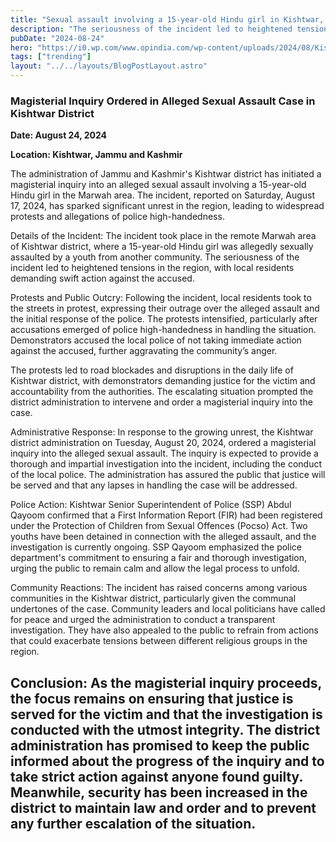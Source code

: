 ```yaml
---
title: "Sexual assault involving a 15-year-old Hindu girl in Kishtwar, Jammu and Kashmir"
description: "The seriousness of the incident led to heightened tensions in the region, with local residents demanding swift action against the accused."
pubDate: "2024-08-24"
hero: "https://i0.wp.com/www.opindia.com/wp-content/uploads/2024/08/Kishtwar-rape-case-protests.jpg?fit=696%2C392&ssl=1"
tags: ["trending"]
layout: "../../layouts/BlogPostLayout.astro"
---
```

### Magisterial Inquiry Ordered in Alleged Sexual Assault Case in Kishtwar District

**Date: August 24, 2024**

**Location: Kishtwar, Jammu and Kashmir**

The administration of Jammu and Kashmir's Kishtwar district has initiated a magisterial inquiry into an alleged sexual assault involving a 15-year-old Hindu girl in the Marwah area. The incident, reported on Saturday, August 17, 2024, has sparked significant unrest in the region, leading to widespread protests and allegations of police high-handedness.

Details of the Incident: The incident took place in the remote Marwah area of Kishtwar district, where a 15-year-old Hindu girl was allegedly sexually assaulted by a youth from another community. The seriousness of the incident led to heightened tensions in the region, with local residents demanding swift action against the accused.

Protests and Public Outcry: Following the incident, local residents took to the streets in protest, expressing their outrage over the alleged assault and the initial response of the police. The protests intensified, particularly after accusations emerged of police high-handedness in handling the situation. Demonstrators accused the local police of not taking immediate action against the accused, further aggravating the community’s anger.

The protests led to road blockades and disruptions in the daily life of Kishtwar district, with demonstrators demanding justice for the victim and accountability from the authorities. The escalating situation prompted the district administration to intervene and order a magisterial inquiry into the case.

Administrative Response: In response to the growing unrest, the Kishtwar district administration on Tuesday, August 20, 2024, ordered a magisterial inquiry into the alleged sexual assault. The inquiry is expected to provide a thorough and impartial investigation into the incident, including the conduct of the local police. The administration has assured the public that justice will be served and that any lapses in handling the case will be addressed.

Police Action: Kishtwar Senior Superintendent of Police (SSP) Abdul Qayoom confirmed that a First Information Report (FIR) had been registered under the Protection of Children from Sexual Offences (Pocso) Act. Two youths have been detained in connection with the alleged assault, and the investigation is currently ongoing. SSP Qayoom emphasized the police department's commitment to ensuring a fair and thorough investigation, urging the public to remain calm and allow the legal process to unfold.

Community Reactions: The incident has raised concerns among various communities in the Kishtwar district, particularly given the communal undertones of the case. Community leaders and local politicians have called for peace and urged the administration to conduct a transparent investigation. They have also appealed to the public to refrain from actions that could exacerbate tensions between different religious groups in the region.

Conclusion: As the magisterial inquiry proceeds, the focus remains on ensuring that justice is served for the victim and that the investigation is conducted with the utmost integrity. The district administration has promised to keep the public informed about the progress of the inquiry and to take strict action against anyone found guilty. Meanwhile, security has been increased in the district to maintain law and order and to prevent any further escalation of the situation.
---